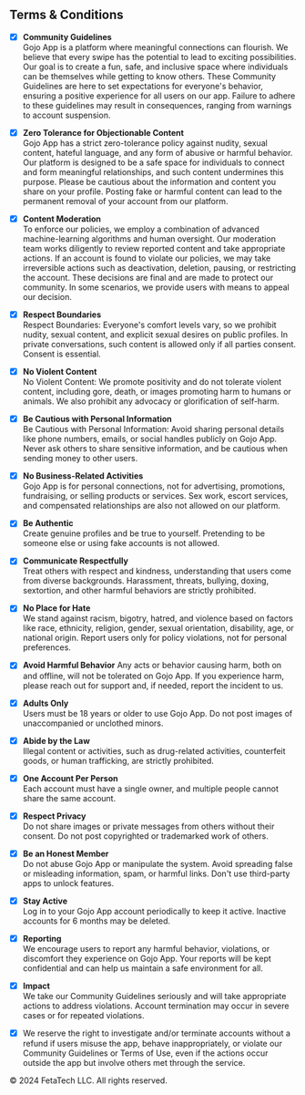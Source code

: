## Terms & Conditions

- [x]  **Community Guidelines** \
Gojo  App is a platform where meaningful connections can flourish. We believe that every swipe has the potential to lead to exciting possibilities. Our goal is to create a fun, safe, and inclusive space where individuals can be themselves while getting to know others. These Community Guidelines are here to set expectations for everyone's behavior, ensuring a positive experience for all users on our app. Failure to adhere to these guidelines may result in consequences, ranging from warnings to account suspension.

- [x]  **Zero Tolerance for Objectionable Content** \
Gojo  App has a strict zero-tolerance policy against nudity, sexual content, hateful language, and any form of abusive or harmful behavior. Our platform is designed to be a safe space for individuals to connect and form meaningful relationships, and such content undermines this purpose. Please be cautious about the information and content you share on your profile. Posting fake or harmful content can lead to the permanent removal of your account from our platform.

- [x]  **Content Moderation** \
To enforce our policies, we employ a combination of advanced machine-learning algorithms and human oversight. Our moderation team works diligently to review reported content and take appropriate actions. If an account is found to violate our policies, we may take irreversible actions such as deactivation, deletion, pausing, or restricting the account. These decisions are final and are made to protect our community. In some scenarios, we provide users with means to appeal our decision. 

- [x] **Respect Boundaries** \
Respect Boundaries: Everyone's comfort levels vary, so we prohibit nudity, sexual content, and explicit sexual desires on public profiles. In private conversations, such content is allowed only if all parties consent. Consent is essential.

- [x] **No Violent Content** \
No Violent Content: We promote positivity and do not tolerate violent content, including gore, death, or images promoting harm to humans or animals. We also prohibit any advocacy or glorification of self-harm.

- [x] **Be Cautious with Personal Information** \
Be Cautious with Personal Information: Avoid sharing personal details like phone numbers, emails, or social handles publicly on Gojo  App. Never ask others to share sensitive information, and be cautious when sending money to other users.

- [x]  **No Business-Related Activities** \
Gojo  App is for personal connections, not for advertising, promotions, fundraising, or selling products or services. Sex work, escort services, and compensated relationships are also not allowed on our platform.

- [x]  **Be Authentic** \
Create genuine profiles and be true to yourself. Pretending to be someone else or using fake accounts is not allowed.

- [x]  **Communicate Respectfully** \
Treat others with respect and kindness, understanding that users come from diverse backgrounds. Harassment, threats, bullying, doxing, sextortion, and other harmful behaviors are strictly prohibited.

- [x]  **No Place for Hate** \
We stand against racism, bigotry, hatred, and violence based on factors like race, ethnicity, religion, gender, sexual orientation, disability, age, or national origin. Report users only for policy violations, not for personal preferences.

- [x]  **Avoid Harmful Behavior**
Any acts or behavior causing harm, both on and offline, will not be tolerated on Gojo  App. If you experience harm, please reach out for support and, if needed, report the incident to us.

- [x]  **Adults Only** \
Users must be 18 years or older to use Gojo  App. Do not post images of unaccompanied or unclothed minors.

- [x]  **Abide by the Law** \
Illegal content or activities, such as drug-related activities, counterfeit goods, or human trafficking, are strictly prohibited.

- [x]  **One Account Per Person** \
Each account must have a single owner, and multiple people cannot share the same account.

- [x]  **Respect Privacy** \
Do not share images or private messages from others without their consent. Do not post copyrighted or trademarked work of others.

- [x]  **Be an Honest Member** \
Do not abuse Gojo  App or manipulate the system. Avoid spreading false or misleading information, spam, or harmful links. Don't use third-party apps to unlock features.

- [x]  **Stay Active** \
Log in to your Gojo  App account periodically to keep it active. Inactive accounts for 6 months may be deleted.

- [x]  **Reporting**\
We encourage users to report any harmful behavior, violations, or discomfort they experience on Gojo  App. Your reports will be kept confidential and can help us maintain a safe environment for all.

- [x]  **Impact** \
We take our Community Guidelines seriously and will take appropriate actions to address violations. Account termination may occur in severe cases or for repeated violations.

- [x] We reserve the right to investigate and/or terminate accounts without a refund if users misuse the app, behave inappropriately, or violate our Community Guidelines or Terms of Use, even if the actions occur outside the app but involve others met through the service.

© 2024 FetaTech LLC. All rights reserved.
